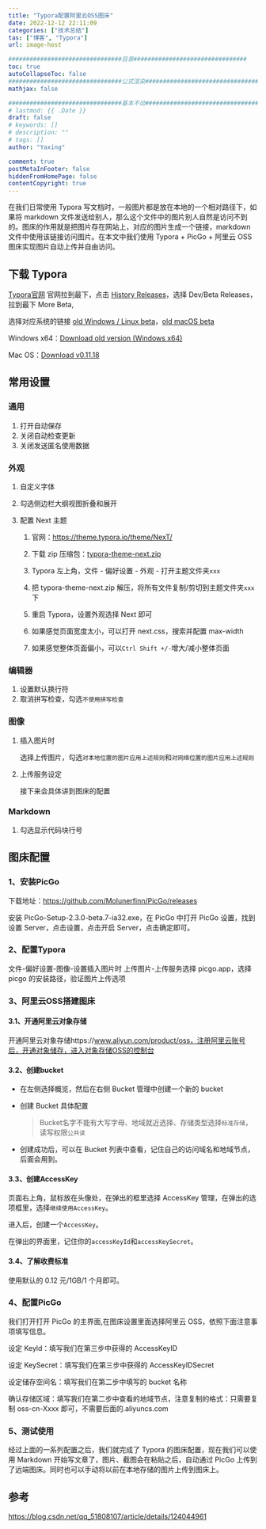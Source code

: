 ```yaml
---
title: "Typora配置阿里云OSS图床"
date: 2022-12-12 22:11:09
categories: ["技术总结"]
tas: ["博客", "Typora"]
url: image-host

################################目录################################
toc: true
autoCollapseToc: false
################################公式渲染################################
mathjax: false

################################基本不动################################
# lastmod: {{ .Date }}
draft: false
# keywords: []
# description: ""
# tags: []
author: "Yaxing"

comment: true
postMetaInFooter: false
hiddenFromHomePage: false
contentCopyright: true
---
```


在我们日常使用 Typora 写文档时，一般图片都是放在本地的一个相对路径下，如果将 markdown 文件发送给别人，那么这个文件中的图片别人自然是访问不到的。图床的作用就是把图片存在网站上，对应的图片生成一个链接，markdown 文件中使用该链接访问图片。在本文中我们使用 Typora + PicGo + 阿里云 OSS 图床实现图片自动上传并自由访问。

<!--more-->

## 下载 Typora

[Typora官网](https://typora.io/) 官网拉到最下，点击 [History Releases](https://typora.io/releases/all)，选择 Dev/Beta Releases，拉到最下 More Beta,

选择对应系统的链接 [old Windows / Linux beta](https://typora.io/windows/dev_release.html)，[old macOS beta](https://typora.io/dev_release.html)

Windows x64：[Download old version (Windows x64)](https://download.typora.io/windows/typora-update-x64-1016.exe)

Mac OS：[Download v0.11.18](https://download.typora.io/mac/Typora-0.11.18.dmg)

## 常用设置

### 通用

1. 打开自动保存
2. 关闭自动检查更新
3. 关闭发送匿名使用数据

### 外观

1. 自定义字体

2. 勾选侧边栏大纲视图折叠和展开

3. 配置 Next 主题

	1. 官网：https://theme.typora.io/theme/NexT/

	2. 下载 zip 压缩包：[typora-theme-next.zip](https://github.com/BillChen2k/typora-theme-next/releases/download/1.1.1/typora-theme-next.zip)

	3. Typora 左上角，文件 - 偏好设置 - 外观 - 打开主题文件夹`xxx`

	4. 把 typora-theme-next.zip 解压，将所有文件复制/剪切到主题文件夹`xxx`下
	5. 重启 Typora，设置外观选择 Next 即可
	6. 如果感觉页面宽度太小，可以打开 next.css，搜索并配置 max-width
	7. 如果感觉整体页面偏小，可以`Ctrl Shift +/-`增大/减小整体页面

### 编辑器

1. 设置默认换行符
2. 取消拼写检查，勾选`不使用拼写检查`

### 图像

1. 插入图片时

	选择上传图片，勾选`对本地位置的图片应用上述规则`和`对网络位置的图片应用上述规则`

2. 上传服务设定

	接下来会具体讲到图床的配置

### Markdown

1. 勾选显示代码块行号

## 图床配置

### 1、安装PicGo

下载地址：https://github.com/Molunerfinn/PicGo/releases

安装 PicGo-Setup-2.3.0-beta.7-ia32.exe，在 PicGo 中打开 PicGo 设置，找到设置 Server，点击设置，点击开启 Server，点击确定即可。

### 2、配置Typora

文件-偏好设置-图像-设置插入图片时 上传图片-上传服务选择 picgo.app，选择 picgo 的安装路径，验证图片上传选项

### 3、阿里云OSS搭建图床

#### 3.1、开通阿里云对象存储

开通阿里云对象存储https://www.aliyun.com/product/oss，注册阿里云账号后，开通对象储存，进入对象存储OSS的控制台

#### 3.2、创建bucket

- 在左侧选择概览，然后在右侧 Bucket 管理中创建一个新的 bucket

- 创建 Bucket 具体配置

	> Bucket名字不能有大写字母、地域就近选择、存储类型选择`标准存储`，读写权限`公共读`

- 创建成功后，可以在 Bucket 列表中查看，记住自己的访问域名和地域节点，后面会用到。

#### 3.3、创建AccessKey

页面右上角，鼠标放在头像处，在弹出的框里选择 AccessKey 管理，在弹出的选项框里，选择`继续使用AccessKey`。

进入后，创建一个`AccessKey`。

在弹出的界面里，记住你的`accessKeyId`和`accessKeySecret`。

#### 3.4、了解收费标准

使用默认的 0.12 元/1GB/1 个月即可。

### 4、配置PicGo

我们打开打开 PicGo 的主界面,在图床设置里面选择阿里云 OSS，依照下面注意事项填写信息。

设定 Keyld：填写我们在第三步中获得的 AccessKeyID

设定 KeySecret：填写我们在第三步中获得的 AccessKeyIDSecret

设定储存空间名：填写我们在第二步中填写的 bucket 名称

确认存储区域：填写我们在第二步中查看的地域节点，注意复制的格式：只需要复制 oss-cn-Xxxx 即可，不需要后面的.aliyuncs.com

### 5、测试使用

经过上面的一系列配置之后，我们就完成了 Typora 的图床配置，现在我们可以使用 Markdown 开始写文章了，图片、截图会在粘贴之后，自动通过 PicGo 上传到了远端图床。同时也可以手动将以前在本地存储的图片上传到图床上。

## 参考

https://blog.csdn.net/qq_51808107/article/details/124044961
